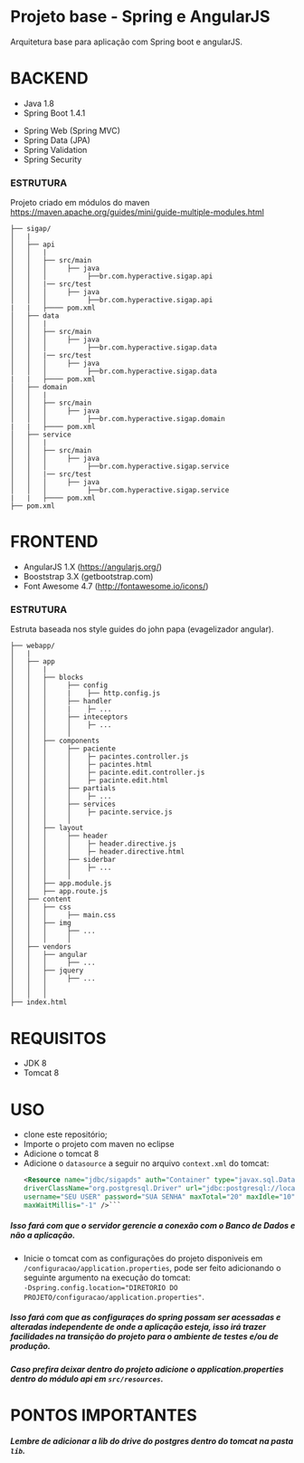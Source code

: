 Projeto base - Spring e AngularJS
===============
Arquitetura base para aplicação com Spring boot e angularJS.

BACKEND
===============
* Java 1.8
* Spring Boot 1.4.1
 - Spring Web (Spring MVC)
 - Spring Data (JPA)
 - Spring Validation
 - Spring Security
 
### ESTRUTURA
Projeto criado em módulos do maven https://maven.apache.org/guides/mini/guide-multiple-modules.html 
```
├── sigap/
│   |
│   ├── api
│   │   |
│   │   ├── src/main
│   │   │     ├── java
│   │   │          ├──br.com.hyperactive.sigap.api
│   │   |── src/test
│   │   │     ├── java
│   │   │          ├──br.com.hyperactive.sigap.api
|   |	├──── pom.xml
│   ├── data
│   │   |
│   │   ├── src/main
│   │   │     ├── java
│   │   │          ├──br.com.hyperactive.sigap.data
│   │   |── src/test
│   │   │     ├── java
│   │   │          ├──br.com.hyperactive.sigap.data
|   |	├──── pom.xml
│   ├── domain
│   │   |
│   │   ├── src/main
│   │   │     ├── java
│   │   │          ├──br.com.hyperactive.sigap.domain
|   |	├──── pom.xml
│   ├── service
│   │   |
│   │   ├── src/main
│   │   │     ├── java
│   │   │          ├──br.com.hyperactive.sigap.service
│   │   |── src/test
│   │   │     ├── java
│   │   │          ├──br.com.hyperactive.sigap.service
|   |	├──── pom.xml
├── pom.xml
```


FRONTEND
===============
* AngularJS 1.X (https://angularjs.org/)
* Booststrap 3.X (getbootstrap.com)
* Font Awesome 4.7 (http://fontawesome.io/icons/)

### ESTRUTURA
Estruta baseada nos style guides do john papa (evagelizador angular).
```
├── webapp/
│   |
│   ├── app
│   │   |
│   │   ├── blocks
│   │   │     ├── config			
│   │   │     |    ├── http.config.js 
│   │   │     ├── handler				
│   │   │     |    ├─ ...
│   │   │     ├── inteceptors				
│   │   │     │    ├─ ...     	
│   │   │     │
│   │   ├── components
│   │   │     ├── paciente				
│   │   │     │    ├─ pacintes.controller.js
│   │	│     │	   ├─ pacintes.html
│   │	│     │	   ├─ pacinte.edit.controller.js
│   │	│     │	   ├─ pacinte.edit.html
│   │   │     ├── partials				
│   │   │     │    ├─ ...
│   │   │     ├── services				
│   │   │     │    ├─ pacinte.service.js
│   │   │     │
│   │   ├── layout
│   │   │     ├── header				
│   │   │     │    ├─ header.directive.js
│   │	│     │	   ├─ header.directive.html
│   │   │     ├── siderbar				
│   │   │     │    ├─ ...
│   │   │     │
│   │   ├── app.module.js
│   │   ├── app.route.js
│   ├── content
│   │   ├── css
│   │   │     ├── main.css				    	
│   │   ├── img
│   │   │     ├── ...
│   │   │     │
│   ├── vendors
│   │   ├── angular
│   │   │     ├── ...				    	
│   │   ├── jquery
│   │   │     ├── ...
│   │   │
│   │   │
├── index.html
```

REQUISITOS
===============
* JDK 8
* Tomcat 8

USO
===============
 * clone este repositório;
 * Importe o projeto com maven no eclipse
 * Adicione o tomcat 8
 * Adicione o `datasource` a seguir no arquivo ```context.xml```  do tomcat:
	```xml
	<Resource name="jdbc/sigapds" auth="Container" type="javax.sql.DataSource"
	driverClassName="org.postgresql.Driver" url="jdbc:postgresql://localhost:5432/NOME-BD"
	username="SEU USER" password="SUA SENHA" maxTotal="20" maxIdle="10"
	maxWaitMillis="-1" />```
##### Isso fará com que o servidor gerencie a conexão com o Banco de Dados e não a aplicação.

 * Inicie o tomcat com as configurações do projeto disponiveis em `/configuracao/application.properties`,
 pode ser feito adicionando o seguinte argumento na execução do tomcat: <br>
 ``` -Dspring.config.location="DIRETORIO DO PROJETO/configuracao/application.properties" ```.
 #####  Isso fará com que as configuraçes do spring possam ser acessadas e alteradas independente de onde a aplicação esteja, isso irá trazer facilidades na transição do projeto para o ambiente de testes e/ou de produção.
 ##### Caso prefira deixar dentro do projeto adicione o application.properties dentro do módulo api em ```src/resources```.
 
 PONTOS IMPORTANTES
===============
##### Lembre de adicionar a lib do drive do postgres dentro do tomcat na pasta ```lib```.
 
